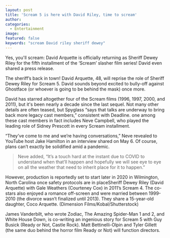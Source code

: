 ```yaml
---
layout: post
title: 'Scream 5 is here with David Riley, time to scream'
author:
categories:
  - Entertainment
image:
featured: false
keywords: "scream David riley sheriff dewey"
---
```


Yes, you'll scream: David Arquette is officially returning as Sheriff Dewey Riley for the fifth installment of the ‘Scream’ slasher film series! David even shared a press release.

The sheriff’s back in town! David Arquette, 48, will reprise the role of Sheriff Dewey Riley for Scream 5. David sounds beyond excited to bully-off against Ghostface (or whoever is going to be behind the mask) once more.

David has starred altogether four of the Scream films (1996, 1997, 2000, and 2011), but it's been nearly a decade since the last sequel. Not many other details are often teased, but Spyglass “says that talks are underway to bring back more legacy cast members,” consistent with Deadline. one among these cast members in fact includes Neve Campbell, who played the leading role of Sidney Prescott in every Scream installment.

“They’ve come to me and we’re having conversations,” Neve revealed to YouTube host Jake Hamilton in an interview shared on May 6. Of course, plans can’t exactly be solidified amid a pandemic.

> Neve added, “It’s a touch hard at the instant due to COVID to understand when that’ll happen and hopefully we will see eye to eye on all the weather that need to inherit place for it to happen.” 

However, production is reportedly set to start later in 2020 in Wilmington, North Carolina once safety protocols are in placeSheriff Dewey Riley (David Arquette) with Gale Weathers (Courteney Cox) in 2011’s Scream 4. The co-stars also enjoyed a romance off-screen and were married between 1999-2010 (the divorce wasn’t finalized until 2013). They share a 15-year-old daughter, Coco Arquette. (Dimension Films/Kobal/Shutterstock)

James Vanderbilt, who wrote Zodiac, The Amazing Spider-Man 1 and 2, and White House Down, is co-writing an ingenious story for Scream 5 with Guy Busick (Ready or Not, Castle Rock). Matt Bettinelli-Olpin and Tyler Gillett (the same duo behind the horror film Ready or Not) will function directors.



